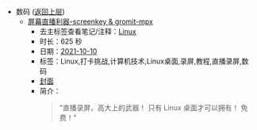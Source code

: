 - 数码 ([返回上层](../))
    - [屏幕直播利器-screenkey & gromit-mpx](https://www.bilibili.com/video/BV1Wf4y1g7Ww)
        - 去主标签查看笔记/注释：[Linux](../tags/Linux.md)
        - 时长：625 秒
        - 日期：[2021-10-10](../month/202110.md)
        - 标签：Linux,打卡挑战,计算机技术,Linux桌面,录屏,教程,直播录屏,数码
        - [封面](http://i0.hdslb.com/bfs/archive/c778de1bd597dd8dcaf1dc54b5c088e508f17429.jpg)
        - 简介：
            > "直播录屏，高大上的武器！
只有 Linux 桌面才可以拥有！
免费！"

